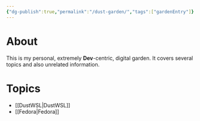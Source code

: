 ```yaml
---
{"dg-publish":true,"permalink":"/dust-garden/","tags":["gardenEntry"]}
---
```


# About

This is my personal, extremely **Dev**-centric, digital garden.
It covers several topics and also unrelated information.

# Topics

* [[DustWSL\|DustWSL]]
* [[Fedora\|Fedora]]